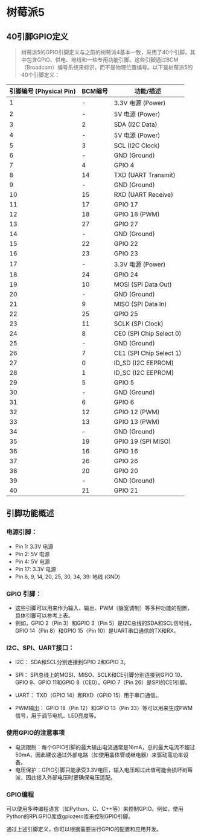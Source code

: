 # 树莓派5

## 40引脚GPIO定义

>树莓派5的GPIO引脚定义与之前的树莓派4基本一致，采用了40个引脚，其中包含GPIO、供电、地线和一些专用功能引脚。这些引脚通过BCM（Broadcom）编号系统来标识，而不是物理位置编号。以下是树莓派5的40个引脚定义：

| 引脚编号 (Physical Pin) | BCM编号 | 功能/描述                      |
|-------------------------|---------|-------------------------------|
| 1                       | -       | 3.3V 电源 (Power)              |
| 2                       | -       | 5V 电源 (Power)                |
| 3                       | 2       | SDA (I2C Data)                 |
| 4                       | -       | 5V 电源 (Power)                |
| 5                       | 3       | SCL (I2C Clock)                |
| 6                       | -       | GND (Ground)                   |
| 7                       | 4       | GPIO 4                          |
| 8                       | 14      | TXD (UART Transmit)            |
| 9                       | -       | GND (Ground)                   |
| 10                      | 15      | RXD (UART Receive)             |
| 11                      | 17      | GPIO 17                         |
| 12                      | 18      | GPIO 18 (PWM)                  |
| 13                      | 27      | GPIO 27                         |
| 14                      | -       | GND (Ground)                   |
| 15                      | 22      | GPIO 22                         |
| 16                      | 23      | GPIO 23                         |
| 17                      | -       | 3.3V 电源 (Power)              |
| 18                      | 24      | GPIO 24                         |
| 19                      | 10      | MOSI (SPI Data Out)            |
| 20                      | -       | GND (Ground)                   |
| 21                      | 9       | MISO (SPI Data In)             |
| 22                      | 25      | GPIO 25                         |
| 23                      | 11      | SCLK (SPI Clock)               |
| 24                      | 8       | CE0 (SPI Chip Select 0)        |
| 25                      | -       | GND (Ground)                   |
| 26                      | 7       | CE1 (SPI Chip Select 1)        |
| 27                      | 0       | ID_SD (I2C EEPROM)             |
| 28                      | 1       | ID_SC (I2C EEPROM)             |
| 29                      | 5       | GPIO 5                          |
| 30                      | -       | GND (Ground)                   |
| 31                      | 6       | GPIO 6                          |
| 32                      | 12      | GPIO 12 (PWM)                  |
| 33                      | 13      | GPIO 13 (PWM)                  |
| 34                      | -       | GND (Ground)                   |
| 35                      | 19      | GPIO 19 (SPI MISO)             |
| 36                      | 16      | GPIO 16                         |
| 37                      | 26      | GPIO 26                         |
| 38                      | 20      | GPIO 20                         |
| 39                      | -       | GND (Ground)                   |
| 40                      | 21      | GPIO 21                         |

## 引脚功能概述

### 电源引脚：

- Pin 1: 3.3V 电源
- Pin 2: 5V 电源
- Pin 4: 5V 电源
- Pin 17: 3.3V 电源
- Pin 6, 9, 14, 20, 25, 30, 34, 39: 地线 (GND)

### GPIO 引脚：

- 这些引脚可以用来作为输入、输出、PWM（脉宽调制）等多种功能的配置，具体引脚可以参考上表。
- 例如，GPIO 2（Pin 3）和GPIO 3（Pin 5）是I2C总线的SDA和SCL信号线，GPIO 14（Pin 8）和GPIO 15（Pin 10）是UART串口通信的TX和RX。

### I2C、SPI、UART接口：

- I2C： 
SDA和SCL分别连接到GPIO 2和GPIO 3。
- SPI： 
SPI总线上的MOSI、MISO、SCLK和CE引脚分别连接到GPIO 10、GPIO 9、GPIO 11和GPIO 8（CE0）。GPIO 7（Pin 26）是SPI的CE1引脚。
- UART： TXD（GPIO 14）和RXD（GPIO 15）用于串口通信。

- PWM输出：
GPIO 18（Pin 12）和GPIO 13（Pin 33）等可以用来生成PWM信号，用于调节电机、LED亮度等。

### 使用GPIO的注意事项

- 电流限制：每个GPIO引脚的最大输出电流通常是16mA，总的最大电流不超过50mA，因此建议通过外部电路（如使用晶体管或继电器）来驱动高功率设备。
- 电压保护：GPIO引脚只能承受3.3V电压，输入电压超过此值可能会损坏树莓派，因此接入外部电压时要确保电压适配。

### GPIO编程

可以使用多种编程语言（如Python、C、C++等）来控制GPIO。例如，使用Python的RPi.GPIO库或gpiozero库来控制GPIO引脚。

通过上述引脚定义，你可以根据需要进行GPIO的配置和应用开发。